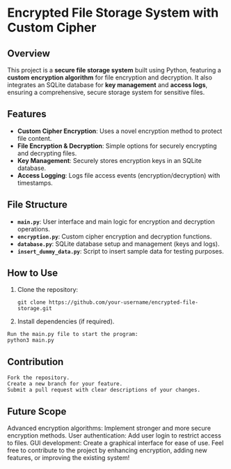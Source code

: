 # Encrypted File Storage System with Custom Cipher

## Overview
This project is a **secure file storage system** built using Python, featuring a **custom encryption algorithm** for file encryption and decryption. It also integrates an SQLite database for **key management** and **access logs**, ensuring a comprehensive, secure storage system for sensitive files.

## Features
- **Custom Cipher Encryption**: Uses a novel encryption method to protect file content.
- **File Encryption & Decryption**: Simple options for securely encrypting and decrypting files.
- **Key Management**: Securely stores encryption keys in an SQLite database.
- **Access Logging**: Logs file access events (encryption/decryption) with timestamps.

## File Structure
- **`main.py`**: User interface and main logic for encryption and decryption operations.
- **`encryption.py`**: Custom cipher encryption and decryption functions.
- **`database.py`**: SQLite database setup and management (keys and logs).
- **`insert_dummy_data.py`**: Script to insert sample data for testing purposes.

## How to Use
1. Clone the repository:
   ```
   git clone https://github.com/your-username/encrypted-file-storage.git

2. Install dependencies (if required).
```
Run the main.py file to start the program:
python3 main.py
```
## Contribution
```
Fork the repository.
Create a new branch for your feature.
Submit a pull request with clear descriptions of your changes.
```
## Future Scope
Advanced encryption algorithms: Implement stronger and more secure encryption methods.
User authentication: Add user login to restrict access to files.
GUI development: Create a graphical interface for ease of use.
Feel free to contribute to the project by enhancing encryption, adding new features, or improving the existing system!
